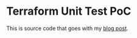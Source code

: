 # Terraform Unit Test PoC

This is source code that goes with my [blog post](https://alexharv074.github.io/2023/08/27/experiments-in-the-terraform-test-framework-part-i-plans.html).

